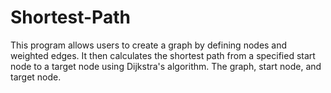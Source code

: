 # Shortest-Path
This program allows users to create a graph by defining nodes and weighted edges. It then calculates the shortest path from a specified start node to a target node using Dijkstra's algorithm. The graph, start node, and target node.
